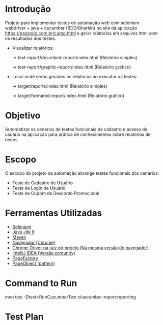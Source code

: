 # Introdução

Projeto para implementar testes de automação web com selenium webdriver + java + cucumber (BDD/Gherkin) no site da aplicação https://qazando.com.br/curso.html e gerar relatórios em arquivos html com os resultados dos testes.

* Visualizar relatórios:

  -> test-report/described-report/index.html (Relatório simples) 

  -> test-report/graphic-report/index.html (Relatório gráfico)


* Local onde serão gerados os relatórios ao executar os testes:

  -> target/reports/index.html (Relatório simples) 

  -> target/formated-report/index.html (Relatório gráfico)


# Objetivo

Automatizar os cenários de testes funcionais de cadastro e acesso de usuário na aplicação para prática de conhecimentos sobre relatórios de testes.


# Escopo

O escopo do projeto de automação abrange testes funcionais dos cenários:

* Teste de Cadastro de Usuário
* Teste de Login de Usuário
* Teste de Cupom de Desconto Promocional


# Ferramentas Utilizadas

* [Selenium](https://www.selenium.dev/downloads/)
* [Java Jdk 8](https://www.oracle.com/java/technologies/downloads/?er=221886#java8-windows)
* [Maven](https://maven.apache.org/download.cgi)
* [Navegador (Chrome)](https://www.google.com/intl/pt-BR/chrome/)
* [Chrome Driver na raiz do projeto (Na mesma versão do navegador)](https://googlechromelabs.github.io/chrome-for-testing/#stable)
* [IntelliJ IDEA (Versão comunity)](https://www.jetbrains.com/idea/download/?section=windows)
* [PageFactory](https://github.com/SeleniumHQ/selenium/wiki/PageFactory)
* [PageObject (pattern)](https://www.selenium.dev/documentation/test_practices/encouraged/page_object_models/)


# Command to Run

mvn test -Dtest=RunCucumberTest cluecumber-report:reporting


# Test Plan




